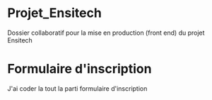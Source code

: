 # Projet_Ensitech
Dossier collaboratif pour la mise en production (front end) du projet Ensitech
# Formulaire d'inscription
J'ai coder la tout la parti formulaire d'inscription